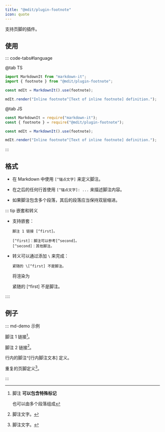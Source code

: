 ```yaml
---
title: "@mdit/plugin-footnote"
icon: quote
---
```


支持页脚的插件。

<!-- more -->

## 使用

::: code-tabs#language

@tab TS

```ts
import MarkdownIt from "markdown-it";
import { footnote } from "@mdit/plugin-footnote";

const mdIt = MarkdownIt().use(footnote);

mdIt.render("Inline footnote^[Text of inline footnote] definition.");
```

@tab JS

```js
const MarkdownIt = require("markdown-it");
const { footnote } = require("@mdit/plugin-footnote");

const mdIt = MarkdownIt().use(footnote);

mdIt.render("Inline footnote^[Text of inline footnote] definition.");
```

:::

## 格式

- 在 Markdown 中使用 `[^锚点文字]` 来定义脚注。

- 在之后的任何行首使用 `[^锚点文字]: ...` 来描述脚注内容。

- 如果脚注包含多个段落，其后的段落应当保持双层缩进。

::: tip 嵌套和转义

- 支持嵌套：

  ```MD
  脚注 1 链接 [^first]。

  [^first]：脚注可以参考[^second]。
  [^second]：其他脚注。
  ```

- 转义可以通过添加 `\` 来完成：

  ```MD
  紧随的 \[^first] 不是脚注。
  ```

  将渲染为

  紧随的 \[^first] 不是脚注。

::::

## 例子

::: md-demo 示例

脚注 1 链接[^first]。

脚注 2 链接[^second]。

行内的脚注^[行内脚注文本] 定义。

重复的页脚定义[^second]。

[^first]: 脚注 **可以包含特殊标记**

    也可以由多个段落组成

[^second]: 脚注文字。

:::
